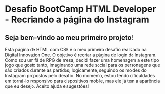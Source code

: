 # Desafio BootCamp HTML Developer - Recriando a página do Instagram
## Seja bem-vindo ao meu primeiro projeto!

Esta página de HTML com CSS é o meu primeiro desafio realizado na Digital Innovation One. O objetivo é recriar a página de login do Instagram. Como sou um fã de RPG de mesa, decidi fazer uma homenagem a este tipo jogo que gosto tanto, imaginando uma rede social para os personagens que são criados durante as partidas; logicamente, seguindo os moldes do Instagram propostos pelo desafio. No momento, estou tendo dificuldades em torná-lo responsivo para dispositivos mobile, mas ele já tem a aparência que eu desejo. Aceito ajuda e sugestões!

